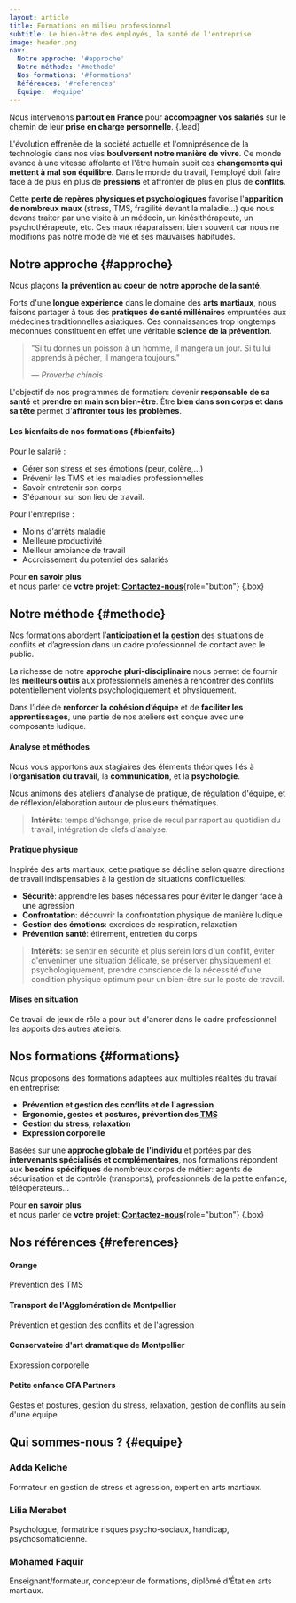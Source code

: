 ```yaml
---
layout: article
title: Formations en milieu professionnel
subtitle: Le bien-être des employés, la santé de l'entreprise
image: header.png
nav:
  Notre approche: '#approche'
  Notre méthode: '#methode'
  Nos formations: '#formations'
  Références: '#references'
  Équipe: '#equipe'
---
```


Nous intervenons **partout en France** pour **accompagner vos salariés** sur le chemin de leur **prise en charge personnelle**. {.lead} 

L'évolution effrénée de la société actuelle et l'omniprésence de la technologie dans nos vies **boulversent notre manière de vivre**. Ce monde avance à une vitesse affolante et l'être humain subit ces **changements qui mettent à mal son équilibre**. Dans le monde du travail, l'employé doit faire face à de plus en plus de **pressions** et affronter de plus en plus de **conflits**.

Cette **perte de repères physiques et psychologiques** favorise l'**apparition de nombreux maux** (stress, TMS, fragilité devant la maladie...) que nous devons traiter par une visite à un médecin, un kinésithérapeute, un psychothérapeute, etc. Ces maux réaparaissent bien souvent car nous ne modifions pas notre mode de vie et ses mauvaises habitudes.





## Notre approche {#approche}

Nous plaçons **la prévention au coeur de notre approche de la santé**.

Forts d'une **longue expérience** dans le domaine des **arts martiaux**, nous faisons partager à tous des **pratiques de santé millénaires** empruntées aux médecines traditionnelles asiatiques. Ces connaissances trop longtemps méconnues constituent en effet une véritable **science de la prévention**.

> "Si tu donnes un poisson à un homme, il mangera un jour.
> Si tu lui apprends à pêcher, il mangera toujours."
> <footer><cite>&mdash; Proverbe chinois</cite></footer>

L'objectif de nos programmes de formation: devenir **responsable de sa santé** et **prendre en main son bien-être**. Ètre **bien dans son corps et dans sa tête** permet d'**affronter tous les problèmes**.


#### Les bienfaits de nos formations {#bienfaits}

Pour le salarié :
- Gérer son stress et ses émotions (peur, colère,...)
- Prévenir les TMS et les maladies professionnelles
- Savoir entretenir son corps
- S'épanouir sur son lieu de travail.

Pour l'entreprise :
- Moins d'arrêts maladie
- Meilleure productivité
- Meilleur ambiance de travail
- Accroissement du potentiel des salariés

Pour **en savoir plus** \
et nous parler de **votre projet**:
[**Contactez-nous**](#contact){role="button"} {.box}





## Notre méthode {#methode}

Nos formations abordent l’**anticipation et la gestion** des situations de conflits et d’agression dans un cadre professionnel de contact avec le public. 

La richesse de notre **approche pluri-disciplinaire** nous permet de fournir les **meilleurs outils** aux professionnels amenés à rencontrer des conflits potentiellement violents psychologiquement et physiquement. 

Dans l’idée de **renforcer la cohésion d’équipe** et de **faciliter les apprentissages**, une partie de nos ateliers est conçue avec une composante ludique.


#### Analyse et méthodes

Nous vous apportons aux stagiaires des éléments théoriques liés à l’**organisation du travail**, la **communication**, et la **psychologie**.

Nous animons des ateliers d'analyse de pratique, de régulation d'équipe, et de réflexion/élaboration autour de plusieurs thématiques.

> **Intérêts**: temps d'échange, prise de recul par raport au quotidien du travail, intégration de clefs d'analyse.


#### Pratique physique

Inspirée des arts martiaux, cette pratique se décline selon quatre directions de travail indispensables à la gestion de situations conflictuelles:
- **Sécurité**: apprendre les bases nécessaires pour éviter le danger face à une agression
- **Confrontation**: découvrir la confrontation physique de manière ludique
- **Gestion des émotions**: exercices de respiration, relaxation
- **Prévention santé**: étirement, entretien du corps

> **Intérêts**: se sentir en sécurité et plus serein lors d'un conflit, éviter d'envenimer une situation délicate, se préserver physiquement et psychologiquement, prendre conscience de la nécessité d'une condition physique optimum pour un bien-être sur le poste de travail.


#### Mises en situation

Ce travail de jeux de rôle a pour but d'ancrer dans le cadre professionnel les apports des autres ateliers.





## Nos formations {#formations}

Nous proposons des formations adaptées aux multiples réalités du travail en entreprise:
- **Prévention et gestion des conflits et de l'agression**
- **Ergonomie, gestes et postures, prévention des <abbr title="Troubles musculo-squelettiques">TMS</abbr>**
- **Gestion du stress, relaxation**
- **Expression corporelle**

Basées sur une **approche globale de l'individu** et portées par des **intervenants spécialisés et complémentaires**, nos formations répondent aux **besoins spécifiques** de nombreux corps de métier: agents de sécurisation et de contrôle (transports), professionnels de la petite enfance, téléopérateurs...

Pour **en savoir plus** \
et nous parler de **votre projet**:
[**Contactez-nous**](#contact){role="button"} {.box}





## Nos références {#references}

<div class="grid">
  <article>
    <h4>Orange</h4>
    <p>Prévention des TMS</p>
  </article>
  <article>
    <h4>Transport de l'Agglomération de Montpellier</h4>
    <p>Prévention et gestion des conflits et de l'agression</p>
  </article>
  <article>
    <h4>Conservatoire d'art dramatique de Montpellier</h4>
    <p>Expression corporelle</p>
  </article>
  <article>
    <h4>Petite enfance CFA Partners</h4>
    <p>Gestes et postures, gestion du stress, relaxation, gestion de conflits au sein d'une équipe</p>
  </article>
</div>





## Qui sommes-nous ? {#equipe}

<div class="grid">
  <article>
    <h3>Adda Keliche</h3>
    <p>Formateur en gestion de stress et agression, expert en arts martiaux.</p>
  </article>
  <article>
    <h3>Lilia Merabet</h3>
    <p>Psychologue, formatrice risques psycho-sociaux, handicap, psychosomaticienne.</p>
  </article>
  <article>
    <h3>Mohamed Faquir</h3>
    <p>Enseignant/formateur, concepteur de formations, diplômé d'État en arts martiaux.</p>
  </article>
</div>
